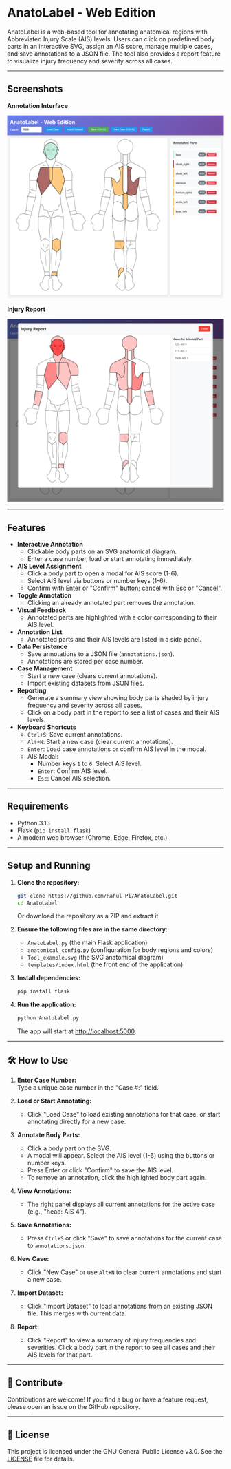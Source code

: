 # AnatoLabel - Web Edition

AnatoLabel is a web-based tool for annotating anatomical regions with Abbreviated Injury Scale (AIS) levels. Users can click on predefined body parts in an interactive SVG, assign an AIS score, manage multiple cases, and save annotations to a JSON file. The tool also provides a report feature to visualize injury frequency and severity across all cases.

---

## Screenshots

**Annotation Interface**

![Annotation Interface](assets/AnatoLabel_main_screen.png)

**Injury Report**

![Injury Report](assets/AnatoLabel_report.png)

---

## Features

- **Interactive Annotation**
  - Clickable body parts on an SVG anatomical diagram.
  - Enter a case number, load or start annotating immediately.
- **AIS Level Assignment**
  - Click a body part to open a modal for AIS score (1-6).
  - Select AIS level via buttons or number keys (1-6).
  - Confirm with Enter or "Confirm" button; cancel with Esc or "Cancel".
- **Toggle Annotation**
  - Clicking an already annotated part removes the annotation.
- **Visual Feedback**
  - Annotated parts are highlighted with a color corresponding to their AIS level.
- **Annotation List**
  - Annotated parts and their AIS levels are listed in a side panel.
- **Data Persistence**
  - Save annotations to a JSON file (`annotations.json`).
  - Annotations are stored per case number.
- **Case Management**
  - Start a new case (clears current annotations).
  - Import existing datasets from JSON files.
- **Reporting**
  - Generate a summary view showing body parts shaded by injury frequency and severity across all cases.
  - Click on a body part in the report to see a list of cases and their AIS levels.
- **Keyboard Shortcuts**
  - `Ctrl+S`: Save current annotations.
  - `Alt+N`: Start a new case (clear current annotations).
  - `Enter`: Load case annotations or confirm AIS level in the modal.
  - AIS Modal:
    - Number keys `1` to `6`: Select AIS level.
    - `Enter`: Confirm AIS level.
    - `Esc`: Cancel AIS selection.

---

## Requirements

- Python 3.13
- Flask (`pip install flask`)
- A modern web browser (Chrome, Edge, Firefox, etc.)

---

## Setup and Running

1. **Clone the repository:**
    ```bash
    git clone https://github.com/Rahul-Pi/AnatoLabel.git
    cd AnatoLabel
    ```
    Or download the repository as a ZIP and extract it.

2. **Ensure the following files are in the same directory:**
    - `AnatoLabel.py` (the main Flask application)
    - `anatomical_config.py` (configuration for body regions and colors)
    - `Tool_example.svg` (the SVG anatomical diagram)
    - `templates/index.html` (the front end of the application)

3. **Install dependencies:**
    ```bash
    pip install flask
    ```

4. **Run the application:**
    ```bash
    python AnatoLabel.py
    ```
    The app will start at [http://localhost:5000](http://localhost:5000).

---

## 🛠 How to Use

1. **Enter Case Number:**  
   Type a unique case number in the "Case #:" field.

2. **Load or Start Annotating:**  
   - Click "Load Case" to load existing annotations for that case, or start annotating directly for a new case.

3. **Annotate Body Parts:**  
   - Click a body part on the SVG.
   - A modal will appear. Select the AIS level (1-6) using the buttons or number keys.
   - Press Enter or click "Confirm" to save the AIS level.
   - To remove an annotation, click the highlighted body part again.

4. **View Annotations:**  
   - The right panel displays all current annotations for the active case (e.g., "head: AIS 4").

5. **Save Annotations:**  
   - Press `Ctrl+S` or click "Save" to save annotations for the current case to `annotations.json`.

6. **New Case:**  
   - Click "New Case" or use `Alt+N` to clear current annotations and start a new case.

7. **Import Dataset:**  
   - Click "Import Dataset" to load annotations from an existing JSON file. This merges with current data.

8. **Report:**  
   - Click "Report" to view a summary of injury frequencies and severities. Click a body part in the report to see all cases and their AIS levels for that part.

---

## 🤝 Contribute

Contributions are welcome! If you find a bug or have a feature request, please open an issue on the GitHub repository.

---

## 📜 License

This project is licensed under the GNU General Public License v3.0. See the [LICENSE](LICENSE) file for details.